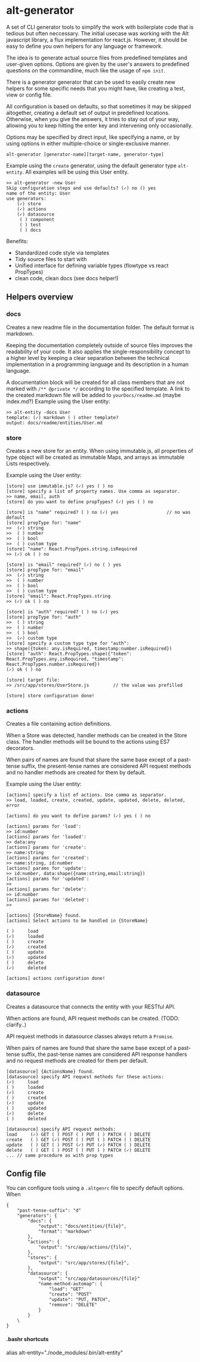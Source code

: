 
# alt-generator

A set of CLI generator tools to simplify the work with boilerplate code that is tedious but often neccessary.
The initial usecase was working with the Alt javascript library, a flux implementation for react.js.
However, it should be easy to define you own helpers for any language or framework.  
  
The idea is to generate actual source files from predefined templates and user-given options.
Options are given by the user's answers to predefined questions on the commandline, much like the usage of `npm init`.

There is a generator generator that can be used to easily create new helpers for some specific needs that you might have, like creating a test, view or config file.

All configuration is based on defaults, so that sometimes it may be skipped altogether, creating a default set of output in predefined locations. 
Otherwise, when you give the answers, it tries to stay out of your way, allowing you to keep hitting the enter key and intervening only occasionally.

Options may be specified by direct input, like specifying a name, or by using options in either multiple-choice or single-exclusive manner.

	alt-generator [generator-name][target-name, generator-type]

Example using the `create` generator, using the default generator type `alt-entity`.
All examples will be using this User entity.

	>> alt-generator -new User
	Skip configuration steps and use defaults? (✓) no () yes
	name of the entity: User
	use generators:
		(✓) store
		(✓) actions
		(✓) datasource
		 ( ) component
		 ( ) test
		 ( ) docs


Benefits:
- Standardized code style via templates
- Tidy source files to start with
- Unified interface for defining variable types (flowtype vs react PropTypes)
- clean code, clean docs (see docs helper!)


## Helpers overview


### docs

Creates a new readme file in the documentation folder. The default format is markdown.

Keeping the documentation completely outside of source files improves the readability of your code.
It also applies the single-responsibility concept to a higher level by keeping a clear separation
between the technical implementation in a programming language and its description in a human language.

A documentation block will be created for all class members that are not marked with `/** @private */` according to the specified template.
A link to the created markdown file will be added to `yourDocs/readme.md` (maybe index.md?)
Example using the User entity:

	>> alt-entity -docs User
	template: (✓) markdown ( ) other template?
	output: docs/readme/entities/User.md 


### store

Creates a new store for an entity. When using immutable.js, all properties of type object will be created as immutable Maps, and arrays as immutable Lists respectively.

Example using the User entity:

	[store] use immutable.js? (✓) yes ( ) no
	[store] specify a list of property names. Use comma as separator.
	>> name, email, auth
	[store] do you want to define propTypes? (✓) yes ( ) no

	[store] is "name" required? ( ) no (✓) yes					// no was default
	[store] propType for: "name"
	>>	(✓) string  
	>>	( ) number
	>>	( ) bool  
	>>	( ) custom type  
	[store] "name": React.PropTypes.string.isRequired 
	>> (✓) ok ( ) no
	
	[store] is "email" required? (✓) no ( ) yes
	[store] propType for: "email"
	>>	(✓) string  
	>>	( ) number
	>>	( ) bool  
	>>	( ) custom type  
	[store] "email": React.PropTypes.string 
	>> (✓) ok ( ) no
	
	[store] is "auth" required? ( ) no (✓) yes
	[store] propType for: "auth"
	>>	( ) string  
	>>	( ) number
	>>	( ) bool  
	>>	(✓) custom type  
	[store] specify a custom type type for "auth": 
	>> shape({token: any.isRequired, timestamp:number.isRequired})
	[store] "auth": React.PropTypes.shape({"token": React.PropTypes.any.isRequired, "timestamp": React.PropTypes.number.isRequired}) 
	(✓) ok ( ) no
	
	[store] target file:
	>> /src/app/stores/UserStore.js 		// the value was prefilled

	[store] store configuration done!


### actions

Creates a file containing action definitions.

When a Store was detected, handler methods can be created in the Store class. The handler methods will be bound to the actions using ES7 decorators.

When pairs of names are found that share the same base except of a past-tense suffix, the present-tense names are considered API request methods and no handler methods are created for them by default.

Example using the User entity:

	[actions] specify a list of actions. Use comma as separator.
	>> load, loaded, create, created, update, updated, delete, deleted, error
	
	[actions] do you want to define params? (✓) yes ( ) no
	
	[actions] params for 'load':
	>> id:number
	[actions] params for 'loaded':
	>> data:any
	[actions] params for 'create':
	>> name:string
	[actions] params for 'created':
	>> name:string, id:number
	[actions] params for 'update':
	>> id:number, data:shape({name:string,email:string})
	[actions] params for 'updated':
	>> 
	[actions] params for 'delete':
	>> id:number
	[actions] params for 'deleted':
	>> 

	[actions] {StoreName} found.
	[actions] Select actions to be handled in {StoreName}

	( )		load
	(✓) 	loaded
	( )		create
	(✓) 	created
	( )		update
	(✓) 	updated
	( )		delete
	(✓)		deleted

	[actions] actions configuration done!

### datasource

Creates a datasource that connects the entity with your RESTful API.

When actions are found, API request methods can be created. (TODO: clarify..)

API request methods in datasource classes always return a `Promise`.

When pairs of names are found that share the same base except of a past-tense suffix, the past-tense names are considered API response handlers and no request methods are created for them per default.

	[datasource] {ActionsName} found.
	[datasource] specify API request methods for these actions:
	(✓)		load
	( ) 	loaded
	(✓)		create
	( ) 	created
	(✓)		update
	( ) 	updated
	(✓)		delete
	( )		deleted

	[datasource] specify API request methods:
	load	 (✓) GET ( ) POST ( ) PUT ( ) PATCH ( ) DELETE
	create	 ( ) GET (✓) POST ( ) PUT ( ) PATCH ( ) DELETE
	update	 ( ) GET ( ) POST (✓) PUT (✓) PATCH ( ) DELETE
	delete	 ( ) GET ( ) POST ( ) PUT ( ) PATCH (✓) DELETE
	... // same procedure as with prop types



## Config file

You can configure tools using a `.altgenrc` file to specify default options.
When

	{
		"past-tense-suffix": "d"
		"generators": {
			"docs": {
				"output": "docs/entities/{file}",
				"format": "markdown"
			},
			"actions": {
				"output": "src/app/actions/{file}",
			},
			"stores": {
				"output": "src/app/stores/{file}",
			},
			"datasource": {
				"output": "src/app/datasources/{file}"
				"name-method-automap": {
					"load": "GET"
					"create": "POST"
					"update": "PUT, PATCH",
					"remove": "DELETE"
				}
			}
		\
	}

#### .bashr shortcuts

alias alt-entity="./node_modules/.bin/alt-entity"